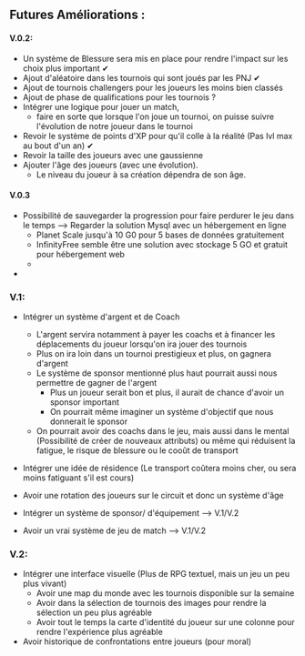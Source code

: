 ## Futures Améliorations :

#### V.0.2:
- Un système de Blessure sera mis en place pour rendre l'impact sur les choix plus important ✔
- Ajout d'aléatoire dans les tournois qui sont joués par les PNJ ✔
- Ajout de tournois challengers pour les joueurs les moins bien classés
- Ajout de phase de qualifications pour les tournois ? 
- Intégrer une logique pour jouer un match, 
  - faire en sorte que lorsque l'on joue un tournoi, on puisse suivre l'évolution de notre joueur dans le tournoi
- Revoir le système de points d'XP pour qu'il colle à la réalité (Pas lvl max au bout d'un an) ✔
- Revoir la taille des joueurs avec une gaussienne
- Ajouter l'âge des joueurs (avec une évolution). 
    - Le niveau du joueur à sa création dépendra de son âge. 

#### V.0.3
- Possibilité de sauvegarder la progression pour faire perdurer le jeu dans le temps
  --> Regarder la solution Mysql avec un hébergement en ligne 
    - Planet Scale jusqu'à 10 G0 pour 5 bases de données gratuitement
    - InfinityFree semble être une solution avec stockage 5 GO et gratuit pour hébergement web
    - 
- 
### V.1:
- Intégrer un système d'argent et de Coach 
    - L'argent servira notamment à payer les coachs et à financer les déplacements du joueur lorsqu'on ira jouer des tournois
    - Plus on ira loin dans un tournoi prestigieux et plus, on gagnera d'argent
    - Le système de sponsor mentionné plus haut pourrait aussi nous permettre de gagner de l'argent
        - Plus un joueur serait bon et plus, il aurait de chance d'avoir un sponsor important
        - On pourrait même imaginer un système d'objectif que nous donnerait le sponsor
    - On pourrait avoir des coachs dans le jeu, mais aussi dans le mental (Possibilité de créer de nouveaux attributs) ou même qui réduisent la fatigue, le risque de blessure ou le cooût de transport

- Intégrer une idée de résidence (Le transport coûtera moins cher, ou sera moins fatiguant s'il est cours)
- Avoir une rotation des joueurs sur le circuit et donc un système d'âge
- Intégrer un système de sponsor/ d'équipement --> V.1/V.2
- Avoir un vrai système de jeu de match --> V.1/V.2


### V.2:
- Intégrer une interface visuelle (Plus de RPG textuel, mais un jeu un peu plus vivant)
  - Avoir une map du monde avec les tournois disponible sur la semaine
  - Avoir dans la sélection de tournois des images pour rendre la sélection un peu plus agréable
  - Avoir tout le temps la carte d'identité du joueur sur une colonne pour rendre l'expérience plus agréable
- Avoir historique de confrontations entre joueurs (pour moral) 

